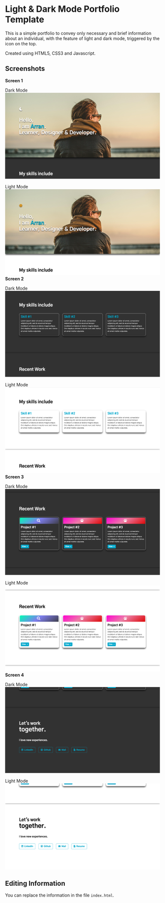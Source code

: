 # Light & Dark Mode Portfolio Template

This is a simple portfolio to convey only necessary and brief information about an individual, with the feature of light and dark mode, triggered by the icon on the top.

Created using HTML5, CSS3 and Javascript.

## Screenshots
**Screen 1**

Dark Mode
![Screen 1](screens/screen1.png)

Light Mode
![Screen 1a](screens/screen1a.png)
**Screen 2**

Dark Mode
![Screen 2](screens/screen2.png)

Light Mode
![Screen 2a](screens/screen2a.png)
**Screen 3**

Dark Mode
![Screen 3](screens/screen3.png)

Light Mode
![Screen 3a](screens/screen3a.png)
**Screen 4**

Dark Mode
![Screen 4](screens/screen4.png)

Light Mode
![Screen 4a](screens/screen4a.png)
## Editing Information

You can replace the information in the file ```index.html```.
